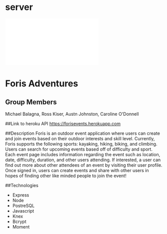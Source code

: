 # server
![ERD](./resources/Foris.pdf)

# Foris Adventures

## Group Members
Michael Balagna, Ross Kiser, Austn Johnston, Caroline O'Donnell

##Link to heroku API
https://forisevents.herokuapp.com

##Description
Foris is an outdoor event application where users can create and join events based on their outdoor interests and skill level. Currently, Foris supports the following sports: kayaking, hiking, biking, and climbing. Users can search for upcoming events based off of difficulty and sport. Each event page includes information regarding the event such as location, date, difficulty, duration, and other users attending. If interested, a user can find out more about other attendees of an event by visiting their user profile. Once signed in, users can create events and share with other users in hopes of finding other like minded people to join the event!

##Technologies
* Express
* Node
* PostreSQL
* Javascript
* Knex
* Bcrypt
* Moment
